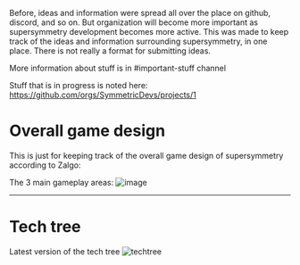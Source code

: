 Before, ideas and information were spread all over the place on github, discord, and so on. But organization will become more important as supersymmetry development becomes more active. This was made to keep track of the ideas and information surrounding supersymmetry, in one place. There is not really a format for submitting ideas.

More information about stuff is in \#important-stuff channel

Stuff that is in progress is noted here: https://github.com/orgs/SymmetricDevs/projects/1

# Overall game design

This is just for keeping track of the overall game design of supersymmetry according to Zalgo:

The 3 main gameplay areas:
![image](https://user-images.githubusercontent.com/112270586/196346365-ba463a92-75ba-4209-a5cd-215f4f61816c.png)

---
# Tech tree
Latest version of the tech tree
![techtree](https://github.com/SymmetricDevs/Supersymmetry-Ideas/assets/67443118/0608e0e1-b5bb-4a6c-9eb6-63891c3b5fb3)

